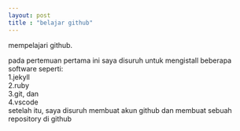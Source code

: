 ```yaml
---
layout: post
title : "belajar github"
---
```


mempelajari github.

pada pertemuan pertama ini saya disuruh untuk mengistall beberapa software seperti: <br>
1.jekyll<br>
2.ruby<br>
3.git, dan<br>
4.vscode<br>
setelah itu, saya disuruh membuat akun github dan membuat sebuah repository di github